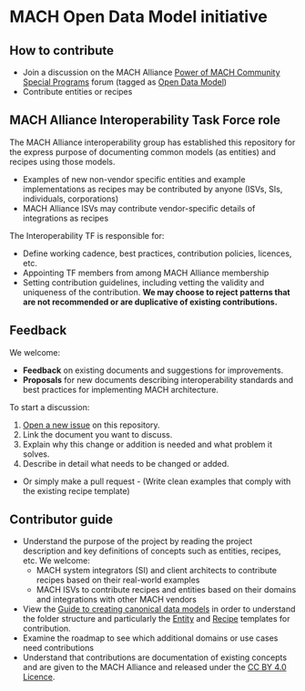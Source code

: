 
# MACH Open Data Model initiative

## How to contribute
- Join a discussion on the MACH Alliance [Power of MACH Community Special Programs](https://community.machalliance.org/home/forum/boards/special-programs-ous) forum (tagged as [Open Data Model](https://community.machalliance.org/home/forum/boards/special-programs-ous?topicId=684876b4b4047405d2cd909e&topicName=Open%20Data%20Model))
- Contribute entities or recipes

## MACH Alliance Interoperability Task Force role
The MACH Alliance interoperability group has established this repository for the express purpose of documenting common models (as entities) and recipes using those models.

- Examples of new non-vendor specific entities and example implementations as recipes may be contributed by anyone (ISVs, SIs, individuals, corporations)
- MACH Alliance ISVs may contribute vendor-specific details of integrations as recipes

The Interoperability TF is responsible for:
- Define working cadence, best practices, contribution policies, licences, etc.
- Appointing TF members from among MACH Alliance membership
- Setting contribution guidelines, including vetting the validity and uniqueness of the contribution. **We may choose to reject patterns that are not recommended or are duplicative of existing contributions.**

## Feedback

We welcome:

* **Feedback** on existing documents and suggestions for improvements.
* **Proposals** for new documents describing interoperability standards and best practices for implementing MACH architecture.

To start a discussion:
1. [Open a new issue](https://github.com/machalliance/standards/issues/new) on this repository.
2. Link the document you want to discuss.
3. Explain why this change or addition is needed and what problem it solves.
4. Describe in detail what needs to be changed or added.

- Or simply make a pull request - (Write clean examples that comply with the existing recipe template)

## Contributor guide
- Understand the purpose of the project by reading the project description and key definitions of concepts such as entities, recipes, etc. We welcome:
  - MACH system integrators (SI) and client architects to contribute recipes based on their real-world examples
  - MACH ISVs to contribute recipes and entities based on their domains and integrations with other MACH vendors
- View the [Guide to creating canonical data models](templates/creating-canonical-data-models.md) in order to understand the folder structure and particularly the [Entity](templates/master-entity-template.md) and [Recipe](templates/master-recipe-template.md) templates for contribution.
- Examine the roadmap to see which additional domains or use cases need contributions
- Understand that contributions are documentation of existing concepts and are given to the MACH Alliance and released under the [CC BY 4.0 Licence](LICENSE).
